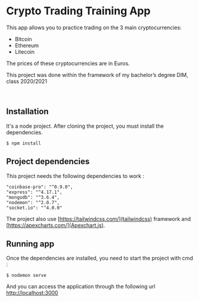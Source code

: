 # Crypto Trading Training App

This app allows you to practice trading on the 3 main cryptocurrencies:
- Bitcoin
- Ethereum
- Litecoin

The prices of these cryptocurrencies are in Euros.

This project was done within the framework of my bachelor’s degree DIM, class 2020/2021

<br>

## Installation
It's a node project.
After cloning the project, you must install the dependencies. 

    $ npm install

## Project dependencies
This project needs the following dependencies to work :

    "coinbase-pro": "^0.9.0",
    "express": "^4.17.1",
    "mongodb": "^3.6.4",
    "nodemon": "^2.0.7",
    "socket.io": "^4.0.0"

The project also use [https://tailwindcss.com/](tailwindcss) framework and [https://apexcharts.com/](Apexchart.js).

## Running app
Once the dependencies are installed, you need to start the project with cmd :

    $ nodemon serve

And you can access the application through the following url [http://localhost:3000](http://localhost:3000/)

